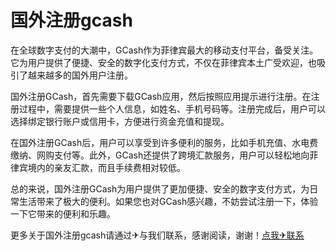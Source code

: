 # 国外注册gcash

在全球数字支付的大潮中，GCash作为菲律宾最大的移动支付平台，备受关注。它为用户提供了便捷、安全的数字化支付方式，不仅在菲律宾本土广受欢迎，也吸引了越来越多的国外用户注册。

国外注册GCash，首先需要下载GCash应用，然后按照应用提示进行注册。在注册过程中，需要提供一些个人信息，如姓名、手机号码等。注册完成后，用户可以选择绑定银行账户或信用卡，方便进行资金充值和提现。

在国外注册GCash后，用户可以享受到许多便利的服务，比如手机充值、水电费缴纳、网购支付等。此外，GCash还提供了跨境汇款服务，用户可以轻松地向菲律宾境内的亲友汇款，而且手续费相对较低。

总的来说，国外注册GCash为用户提供了更加便捷、安全的数字支付方式，为日常生活带来了极大的便利。如果您也对GCash感兴趣，不妨尝试注册一下，体验一下它带来的便利和乐趣。

更多关于国外注册gcash请通过✈与我们联系，感谢阅读，谢谢！[点我✈联系](https://w.k02.cc)